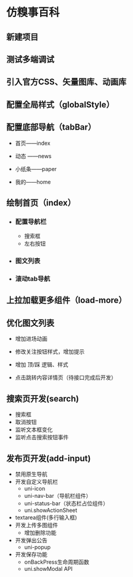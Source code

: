 # 仿糗事百科
## 新建项目
## 测试多端调试
## 引入官方CSS、矢量图库、动画库
## 配置全局样式（globalStyle）
## 配置底部导航（tabBar）

- 首页——index

- 动态 ——news

- 小纸条——paper

- 我的——home

## 绘制首页（index）

- ### 配置导航栏

  - 搜索框
  - 左右按钮

- ### 图文列表

- ### 滚动tab导航

## 上拉加载更多组件（load-more）

## 优化图文列表

- 增加进场动画

- 修改关注按钮样式，增加提示

- 增加 顶/踩 逻辑、样式

- 点击跳转内容详情页（待接口完成后开发）

## 搜索页开发(search)

- 搜索框
- 取消按钮
- 监听文本框变化
- 监听点击搜索按钮事件

## 发布页开发(add-input)

- 禁用原生导航
- 开发自定义导航栏
	- uni-icon
	- uni-nav-bar（导航栏组件）
	- uni-status-bar（状态栏占位组件）
	- uni.showActionSheet
- textarea组件(多行输入框)
- 开发上传多图组件
	- 增加删除功能
- 开发弹出公告
  - uni-popup 
- 开发保存功能
  - onBackPress生命周期函数
  - uni.showModal API
